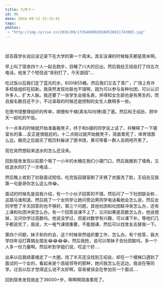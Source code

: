 ```yaml
---
title: 九月十一
id: 06
date: 2016-09-11 15:15:41
tags:
photos:
 - "http://img.cyrise.cn/2016/09/17354680920160528011743065.jpg"
---
```


&nbsp;

邱苏霖学长说应该记录下在大学的第一个周末。其实没课的时候每天都是周末啊。

早上叫了宿舍四个人一起去跑步，目睹了川大的日出。然后我给王绍岳打了四五次电话，他发了个短信说“哥别打了，今天游园”....

吃过饭以后我们定了蓝光的水，600块55桶。然后我们又去了青广，广场上有许多校级组织在招新。我突然发现社联也不错啊，因为可以参与各种社团，可以认识许多人，扩大人脉。我还要了一张学生会报名表，并得知女生部也是有男生的，而且报名数目还不少，不过录取的时候还是控制的女生人数稍多一些。

在图书馆整理组织的传单，顺便和千楠(真名叫何博)面了基。然后和王绍岳、顾中天一起吃的午饭。

十一点多的时候就开始准备搬凳子，终于和b寝的同学说上话了，并解释了一下寝室长的事....反正是很尴尬的。十二点刚过就开始搬凳子，简直累死了，体育馆那么远。搬完之后就买了瓶饮料躲进了图书馆，黄可带着一群人去网吧开黑了。

现在突然想起来送水的怎么还没来。

回到宿舍发现以前那个喝了一小半的水桶在我们小寝门口，然后我搬到了墙角，又给送水的打了一次电话...

然后晚上收到了社联面试短信，吃完饭回寝室刷了牙换了衣服洗了脸，王绍岳见我第一句是哥你怎么这么帅&#x1f602;。

面试的时候先是自我介绍，有一个小伙子回答的不错。然后问了一下社团联全称...这踏马谁知道。然后挑了一个女同学让她问旁边男同学电话看她会怎么说，然后女同学憋了半天回答的也不够好。第三个问题，其他社团和社团联冲突怎么办，还有上课和社团冲突怎么办。有一个回答说课不上了，又问如果是高数怎么办，他说翘掉，又问你学过高数吗，他说没学过，但是对数学有兴趣，可以课下补。等他们几乎都说完了，我说，大一电气课很重要，不能翘课，然后可以找舍友去替我一下。

第四个问题，妹子和你约会，这个时候突然组织要工作，怎么办。有个抢答，我大学四年没打算搞女朋友&#x1f602;&#x1f602;&#x1f602;&#x1f602;。然后我抢，说可以带妹子去社团联吗，多一个人多一份力量啊。然后听到学姐们说，哎这个好....

出来以后我绕着楼走了一大圈，找了半天还没找到王绍岳，却在一个楼梯口遇到了面试的一个女的，看起来是个高级领导的那种，她问我怎么在这边，我说在等同学。过去以后才觉得这么说不太好啊，容易被误会在参加另一个面试....

回到宿舍发现我走了36000+步，啊啊啊简直累死了。

&nbsp;